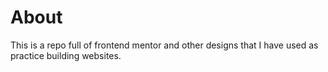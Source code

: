 # About

This is a repo full of frontend mentor and other designs that I have used as practice building websites. 
